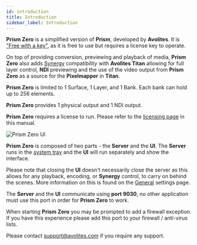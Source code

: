 ```yaml
---
id: introduction
title: Introduction
sidebar_label: Introduction
---
```

**Prism Zero** is a simplified version of **Prism**, developed by **Avolites**. It is ["Free with a key"](../licensing#prism-zero), as it is free to use but requires a license key to operate.

On top of providing conversion, previewing and playback of media, **Prism Zero** also adds [Synergy](./settings/settings-synergy) compatibility with **Avolites Titan** allowing for full layer control, **NDI** previewing and the use of the video output from **Prism Zero** as a source for the **Pixelmapper** in **Titan**.

**Prism Zero** is limited to 1 Surface, 1 Layer, and 1 Bank. Each bank can hold up to 256 elements.

**Prism Zero** provides 1 physical output and 1 NDI output.

**Prism Zero** requires a license to run. Please refer to the [licensing page](../licensing#prism-zero) in this manual.

![Prism Zero UI](/prismdocs/images/prism-zero-ui.png)

**Prism Zero** is composed of two parts - the **Server** and the **UI**. The **Server** runs in the [system tray](./quick-start/system-tray) and the **UI** will run separately and show the interface.  

Please note that closing the **UI** doesn't necessarily close the server as this allows for any playback, encoding, or **Synergy** control, to carry on behind the scenes. More information on this is found on the [General](./settings/settings-general) settings page.

The **Server** and the **UI** communicate using **port 9030**, no other application must use this port in order for **Prism Zero** to work.

When starting **Prism Zero** you may be prompted to add a firewall exception. If you have this experience please add this port to your firewall / anti-virus lists.

Please contact <a href="mailto:support@avolites.com?subject=Prism:">support@avolites.com</a> if you require any support.

